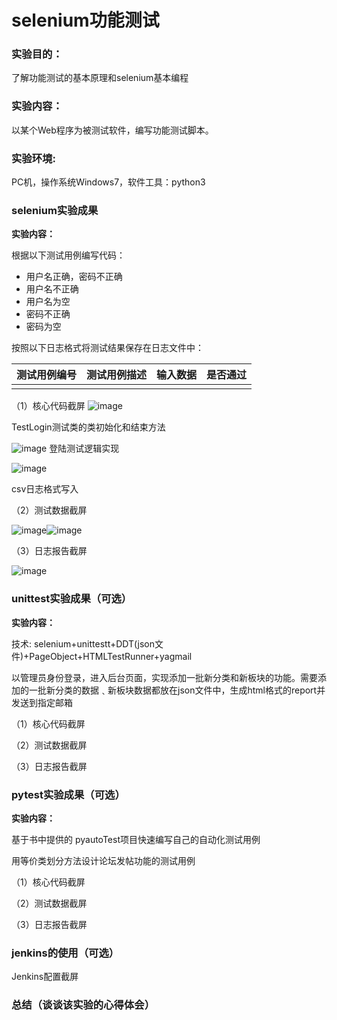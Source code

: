 # selenium功能测试



### 实验目的：

了解功能测试的基本原理和selenium基本编程

### 实验内容：

以某个Web程序为被测试软件，编写功能测试脚本。

### 实验环境:

PC机，操作系统Windows7，软件工具：python3

### selenium实验成果

**实验内容：**

根据以下测试用例编写代码：

* 用户名正确，密码不正确
* 用户名不正确
* 用户名为空
* 密码不正确
* 密码为空

按照以下日志格式将测试结果保存在日志文件中：

|测试用例编号|测试用例描述|输入数据|是否通过|
|:---:|:---:|:---:|:---:|
|    |    |    |    |

（1）核心代码截屏
![image](https://user-images.githubusercontent.com/58586834/117153109-3e5bf380-aded-11eb-88de-0a4c6542c683.png)

TestLogin测试类的类初始化和结束方法

![image](https://user-images.githubusercontent.com/58586834/117153123-41ef7a80-aded-11eb-9bd5-f191caca3ecd.png)
登陆测试逻辑实现

![image](https://user-images.githubusercontent.com/58586834/117153173-4ddb3c80-aded-11eb-9f6f-3d6d2e5e77f6.png)

csv日志格式写入

（2）测试数据截屏

![image](https://user-images.githubusercontent.com/58586834/117153234-5c295880-aded-11eb-99fe-43589f7d4793.png)![image](https://user-images.githubusercontent.com/58586834/117153247-60557600-aded-11eb-9902-ef99fb3f6914.png)


（3）日志报告截屏

![image](https://user-images.githubusercontent.com/58586834/117153279-64819380-aded-11eb-8242-2e2781e21732.png)

### unittest实验成果（可选）

**实验内容：**

技术: selenium+unittestt+DDT(json文件)+PageObject+HTMLTestRunner+yagmail

以管理员身份登录，进入后台页面，实现添加一批新分类和新板块的功能。需要添加的一批新分类的数据﹑新板块数据都放在json文件中，生成html格式的report并发送到指定邮箱

（1）核心代码截屏

（2）测试数据截屏

（3）日志报告截屏

### pytest实验成果（可选）

**实验内容：**

基于书中提供的 pyautoTest项目快速编写自己的自动化测试用例

用等价类划分方法设计论坛发帖功能的测试用例

（1）核心代码截屏

（2）测试数据截屏

（3）日志报告截屏

### jenkins的使用（可选）

Jenkins配置截屏

### **总结（谈谈该实验的心得体会）**

























